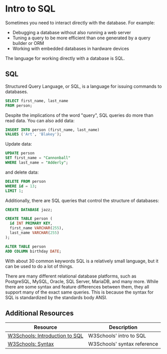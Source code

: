 # Intro to SQL

Sometimes you need to interact directly with the database. For example:

* Debugging a database without also running a web server
* Tuning a query to be more efficient than one generated by a query builder or ORM
* Working with embedded databases in hardware devices

The language for working directly with a database is SQL.

## SQL

Structured Query Language, or SQL, is a language for issuing commands to databases.

```sql
SELECT first_name, last_name
FROM person;
```

Despite the implications of the word "query", SQL queries do more than read data. You can also add data:

```sql
INSERT INTO person (first_name, last_name)
VALUES ('Art', 'Blakey');
```

Update data:

```sql
UPDATE person
SET first_name = "Cannonball"
WHERE last_name = "Adderly";
```

and delete data:

```sql
DELETE FROM person
WHERE id = 13;
LIMIT 1;
```

Additionally, there are SQL queries that control the structure of databases:

```sql
CREATE DATABASE jazz;
```

```sql
CREATE TABLE person (
  id INT PRIMARY KEY,
  first_name VARCHAR(255),
  last_name VARCHAR(255)
);
```

```sql
ALTER TABLE person 
ADD COLUMN birthday DATE;
```

With about 30 common keywords SQL is a relatively small language, but it can be used to do a lot of things.

There are many different relational database platforms, such as PostgreSQL, MySQL, Oracle, SQL Server, MariaDB, and many more. While there are some syntax and feature differences between them, they all support many of the exact same queries. This is because the syntax for SQL is standardized by the standards body ANSI.

## Additional Resources

| Resource | Description |
| --- | --- |
| [W3Schools: Introduction to SQL](https://www.w3schools.com/sql/sql_intro.asp) | W3Schools' intro to SQL |
| [W3Schools: Syntax](https://www.w3schools.com/sql/sql_syntax.asp) | W3Schools' syntax reference |
